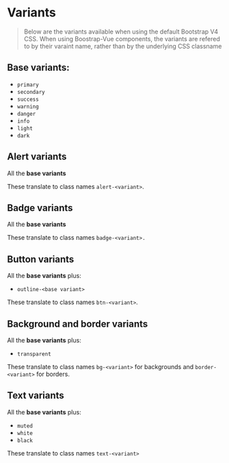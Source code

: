 # Variants

> Below are the variants available when using the default Bootstrap V4 CSS.
When using Boostrap-Vue components, the variants are refered to
by their varaint name, rather than by the underlying CSS classname

## Base variants:
* `primary`
* `secondary`
* `success`
* `warning`
* `danger`
* `info`
* `light`
* `dark`


## Alert variants
All the **base variants**

These translate to class names `alert-<variant>`.


## Badge variants
All the **base variants**

These translate to class names `badge-<variant>.`


## Button variants
All the **base variants** plus:
* `outline-<base variant>`

These translate to class names `btn-<variant>`.


## Background and border variants
All the **base variants** plus:
* `transparent`

These translate to class names `bg-<variant>` for backgrounds and
`border-<variant>` for borders.


## Text variants
All the **base variants** plus:
* `muted`
* `white`
* `black`

These translate to class names `text-<variant>`

